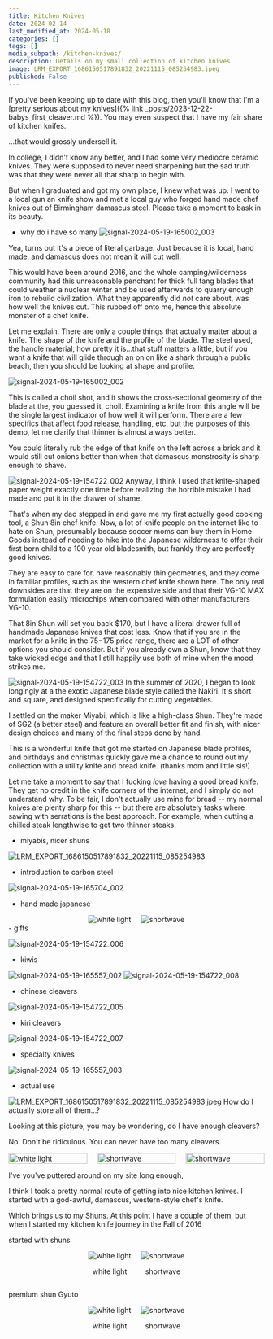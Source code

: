 ```yaml
---
title: Kitchen Knives
date: 2024-02-14
last_modified_at: 2024-05-18
categories: []
tags: []
media_subpath: /kitchen-knives/
description: Details on my small collection of kitchen knives.
image: LRM_EXPORT_1686150517891832_20221115_085254983.jpeg
published: False
---
```


<style>
    .custom-image-container {
        display: flex;
        justify-content: center;
        gap: 20px;
        align-items: center;
    }
    .custom-image-container img {
        height: 100%;
        object-fit: cover;
        flex: 1;
    }
    .custom-image-wrapper {
        flex: 1;
        display: flex;
        align-items: center;
        overflow: hidden;
    }
</style>

If you've been keeping up to date with this blog, then you'll know that I'm a [pretty serious about my knives]({% link _posts/2023-12-22-babys_first_cleaver.md %}). You may even suspect that I have my fair share of kitchen knifes.


...that would grossly undersell it. 

In college, I didn't know any better, and I had some very mediocre ceramic knives. They were supposed to never need sharpening but the sad truth was that they were never all that sharp to begin with.

But when I graduated and got my own place, I knew what was up. I went to a local gun an knife show and met a local guy who forged hand made chef knives out of Birmingham damascus steel. Please take a moment to bask in its beauty.
- why do i have so many 
![signal-2024-05-19-165002_003](signal-2024-05-19-165002_003.jpeg)

Yea, turns out it's a piece of literal garbage. Just because it is local, hand made, and damascus does not mean it will cut well.

This would have been around 2016, and the whole camping/wilderness community had this unreasonable penchant for thick full tang blades that could weather a nuclear winter and be used afterwards to quarry enough iron to rebuild civilization. What they apparently did <i>not</i> care about, was how well the knives cut. This rubbed off onto me, hence this absolute monster of a chef knife.

Let me explain. There are only a couple things that actually matter about a knife. The shape of the knife and the profile of the blade. The steel used, the handle material, how pretty it is...that stuff matters a little, but if you want a knife that will glide through an onion like a shark through a public beach, then you should be looking at shape and profile.

![signal-2024-05-19-165002_002](signal-2024-05-19-165002_002.jpeg)

This is called a choil shot, and it shows the cross-sectional geometry of the blade at the, you guessed it, choil. Examining a knife from this angle will be the single largest indicator of how well it will perform. There are a few specifics that affect food release, handling, etc, but the purposes of this demo, let me clarify that thinner is almost always better. 

You could literally rub the edge of that knife on the left across a brick and it would still cut onions better than when that damascus monstrosity is sharp enough to shave. 

![signal-2024-05-19-154722_002](signal-2024-05-19-154722_002.jpeg)
Anyway, I think I used that knife-shaped paper weight exactly one time before realizing the horrible mistake I had made and put it in the drawer of shame. 

That's when my dad stepped in and gave me my first actually good cooking tool, a Shun 8in chef knife. Now, a lot of knife people on the internet like to hate on Shun, presumably because soccer moms can buy them in Home Goods instead of needing to hike into the Japanese wilderness to offer their first born child to a 100 year old bladesmith, but frankly they are perfectly good knives.

They are easy to care for, have reasonably thin geometries, and they come in familiar profiles, such as the western chef knife shown here. The only real downsides are that they are on the expensive side and that their VG-10 MAX formulation easily microchips when compared with other manufacturers VG-10. 

That 8in Shun will set you back $170, but I have a literal drawer full of handmade Japanese knives that cost less. Know that if you are in the market for a knife in the $75-$175 price range, there are a LOT of other options you should consider. But if you already own a Shun, know that they take wicked edge and that I still happily use both of mine when the mood strikes me.

![signal-2024-05-19-154722_003](signal-2024-05-19-154722_003.jpeg)
In the summer of 2020, I began to look longingly at a the exotic Japanese blade style called the Nakiri. It's short and square, and designed specifically for cutting vegetables. 

I settled on the maker Miyabi, which is like a high-class Shun. They're made of SG2 (a better steel) and feature an overall better fit and finish, with nicer design choices and many of the final steps done by hand.

This is a wonderful knife that got me started on Japanese blade profiles, and birthdays and christmas quickly gave me a chance to round out my collection with a utility knife and bread knife. (thanks mom and little sis!)

Let me take a moment to say that I fucking <i>love</i> having a good bread knife. They get no credit in the knife corners of the internet, and I simply do not understand why. To be fair, I don't actually use mine for bread -- my normal knives are plenty sharp for this -- but there are absolutely tasks where sawing with serrations is the best approach. For example, when cutting a chilled steak lengthwise to get two thinner steaks.

- miyabis, nicer shuns

![LRM_EXPORT_1686150517891832_20221115_085254983](LRM_EXPORT_1686150517891832_20221115_085254983.jpeg)
- introduction to carbon steel

![signal-2024-05-19-165704_002](signal-2024-05-19-165704_002.jpeg)
- hand made japanese

<div style="display: flex; justify-content: center; gap: 20px; align-items: center;">
  <div>
    <img src="signal-2024-05-19-171048_003.jpeg" alt="white light" style="height: auto;">
  </div>
  <div>
    <img src="signal-2024-05-19-171048_002.jpeg" alt="shortwave" style="height: auto;">
  </div>
</div>
- gifts

![signal-2024-05-19-154722_006](signal-2024-05-19-154722_006.jpeg)
- kiwis

![signal-2024-05-19-165557_002](signal-2024-05-19-165557_002.jpeg)
![signal-2024-05-19-154722_008](signal-2024-05-19-154722_008.jpeg)
- chinese cleavers

![signal-2024-05-19-154722_005](signal-2024-05-19-154722_005.jpeg)
- kiri cleavers

![signal-2024-05-19-154722_007](signal-2024-05-19-171659_002.jpeg)
- specialty knives 

![signal-2024-05-19-165557_003](signal-2024-05-19-165557_003.jpeg)
- actual use

![LRM_EXPORT_1686150517891832_20221115_085254983.jpeg](20240216_190750-crop.jpg)
How do I actually store all of them...?

Looking at this picture, you may be wondering, do I have enough cleavers?

No. Don't be ridiculous. You can never have too many cleavers.



<div class="custom-image-container">
    <div class="custom-image-wrapper">
        <img src="275857597_944769002858953_1784451587630553281_n.jpg" alt="white light">
    </div>
    <div class="custom-image-wrapper">
        <img src="275774713_565519117784448_5539873317008427621_n.jpg" alt="shortwave">
    </div>
    <div class="custom-image-wrapper">
        <img src="275779156_5916647128385340_3931154671392974919_n.jpg" alt="shortwave">
    </div>
</div>

I've you've puttered around on my site long enough, 

I think I took a pretty normal route of getting into nice kitchen knives. I started with a god-awful, damascus, western-style chef's knife. 

<!-- ![shun photo]() -->

Which brings us to my Shuns. At this point I have a couple of them, but when I started my kitchen knife journey in the Fall of 2016 
<!-- LRM_EXPORT_248848598641945_20230306_182755664.jpeg -->



started with shuns


<div style="display: flex; justify-content: center; gap: 20px; align-items: center;">
  <div>
    <img src="LRM_EXPORT_1964793818726163_20221120_183444127.jpeg" alt="white light" style="height: auto;">  
    <p style="text-align: center;">white light</p>   
  </div>
  <div>
    <img src="LRM_EXPORT_1964784342234396_20221120_183434650.jpeg" alt="shortwave" style="height: auto;">
    <p style="text-align: center;">shortwave</p>   
  </div>
</div>

premium shun
Gyuto

<div style="display: flex; justify-content: center; gap: 20px; align-items: center;">
  <div>
    <img src="LRM_EXPORT_1751150598674224_20221116_192545504.jpeg" alt="white light" style="height: auto;">  
    <p style="text-align: center;">white light</p>   
  </div>
  <div>
    <img src="LRM_EXPORT_251402066953626_20220206_122142282.jpeg" alt="shortwave" style="height: auto;">
    <p style="text-align: center;">shortwave</p>   
  </div>
</div>
